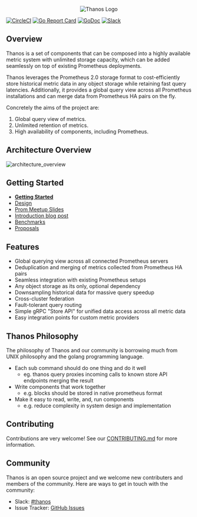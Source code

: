 <p align="center"><img src="docs/img/Thanos-logo_fullmedium.png" alt="Thanos Logo"></p>

[![CircleCI](https://circleci.com/gh/improbable-eng/thanos.svg?style=svg)](https://circleci.com/gh/improbable-eng/thanos)
[![Go Report Card](https://goreportcard.com/badge/github.com/improbable-eng/thanos)](https://goreportcard.com/report/github.com/improbable-eng/thanos)
[![GoDoc](https://godoc.org/github.com/improbable-eng/thanos?status.svg)](https://godoc.org/github.com/improbable-eng/thanos)
[![Slack](https://img.shields.io/badge/join%20slack-%23thanos-brightgreen.svg)](https://join.slack.com/t/improbable-eng/shared_invite/enQtMzQ1ODcyMzQ5MjM4LWY5ZWZmNGM2ODc5MmViNmQ3ZTA3ZTY3NzQwOTBlMTkzZmIxZTIxODk0OWU3YjZhNWVlNDU3MDlkZGViZjhkMjc)

## Overview

Thanos is a set of components that can be composed into a highly available metric 
system with unlimited storage capacity, which can be added seamlessly on top of existing 
Prometheus deployments. 

Thanos leverages the Prometheus 2.0 storage format to cost-efficiently store historical metric 
data in any object storage while retaining fast query latencies. Additionally, it provides
a global query view across all Prometheus installations and can merge data from Prometheus 
HA pairs on the fly.

Concretely the aims of the project are:

1. Global query view of metrics.
1. Unlimited retention of metrics.
1. High availability of components, including Prometheus.

## Architecture Overview

![architecture_overview](docs/img/arch.jpg)

## Getting Started

* **[Getting Started](docs/getting_started.md)**
* [Design](docs/design.md)
* [Prom Meetup Slides](https://www.slideshare.net/BartomiejPotka/thanos-global-durable-prometheus-monitoring)
* [Introduction blog post](https://improbable.io/games/blog/thanos-prometheus-at-scale)
* [Benchmarks](https://github.com/improbable-eng/thanos/tree/master/benchmark)
* [Proposals](docs/proposals)

## Features

* Global querying view across all connected Prometheus servers
* Deduplication and merging of metrics collected from Prometheus HA pairs
* Seamless integration with existing Prometheus setups
* Any object storage as its only, optional dependency
* Downsampling historical data for massive query speedup
* Cross-cluster federation
* Fault-tolerant query routing
* Simple gRPC "Store API" for unified data access across all metric data
* Easy integration points for custom metric providers

## Thanos Philosophy

The philosophy of Thanos and our community is borrowing much from UNIX philosophy and the golang programming language.

* Each sub command should do one thing and do it well
  * eg. thanos query proxies incoming calls to known store API endpoints merging the result
* Write components that work together
  * e.g. blocks should be stored in native prometheus format
* Make it easy to read, write, and, run components
  * e.g. reduce complexity in system design and implementation

## Contributing

Contributions are very welcome! See our [CONTRIBUTING.md](CONTRIBUTING.md) for more information.

## Community

Thanos is an open source project and we welcome new contributers and members 
of the community. Here are ways to get in touch with the community:

* Slack: [#thanos](https://join.slack.com/t/improbable-eng/shared_invite/enQtMzQ1ODcyMzQ5MjM4LWY5ZWZmNGM2ODc5MmViNmQ3ZTA3ZTY3NzQwOTBlMTkzZmIxZTIxODk0OWU3YjZhNWVlNDU3MDlkZGViZjhkMjc)
* Issue Tracker: [GitHub Issues](https://github.com/improbable-eng/thanos/issues)
